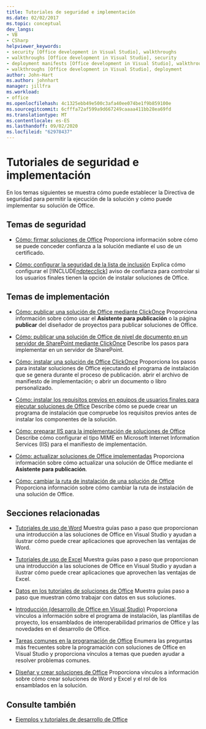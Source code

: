 ```yaml
---
title: Tutoriales de seguridad e implementación
ms.date: 02/02/2017
ms.topic: conceptual
dev_langs:
- VB
- CSharp
helpviewer_keywords:
- security [Office development in Visual Studio], walkthroughs
- walkthroughs [Office development in Visual Studio], security
- deployment manifests [Office development in Visual Studio], walkthroughs
- walkthroughs [Office development in Visual Studio], deployment
author: John-Hart
ms.author: johnhart
manager: jillfra
ms.workload:
- office
ms.openlocfilehash: 4c1325ebb49e500c3afa40ee074be1f9b859100e
ms.sourcegitcommit: 6cfffa72af599a9d667249caaaa411bb28ea69fd
ms.translationtype: MT
ms.contentlocale: es-ES
ms.lasthandoff: 09/02/2020
ms.locfileid: "62978437"
---
```

# <a name="security-and-deployment-walkthroughs"></a>Tutoriales de seguridad e implementación
  En los temas siguientes se muestra cómo puede establecer la Directiva de seguridad para permitir la ejecución de la solución y cómo puede implementar su solución de Office.

## <a name="security-topics"></a>Temas de seguridad
- [Cómo: firmar soluciones de Office](../vsto/how-to-sign-office-solutions.md) Proporciona información sobre cómo se puede conceder confianza a la solución mediante el uso de un certificado.

- [Cómo: configurar la seguridad de la lista de inclusión](../vsto/how-to-configure-inclusion-list-security.md) Explica cómo configurar el [!INCLUDE[ndptecclick](../vsto/includes/ndptecclick-md.md)] aviso de confianza para controlar si los usuarios finales tienen la opción de instalar soluciones de Office.

## <a name="deployment-topics"></a>Temas de implementación
- [Cómo: publicar una solución de Office mediante ClickOnce](https://msdn.microsoft.com/2b6c247e-bc04-4ce4-bb64-c4e79bb3d5b8) Proporciona información sobre cómo usar el **Asistente para publicación** o la página **publicar** del diseñador de proyectos para publicar soluciones de Office.

- [Cómo: publicar una solución de Office de nivel de documento en un servidor de SharePoint mediante ClickOnce](https://msdn.microsoft.com/2408e809-fb78-42a1-9152-00afa1522e58) Describe los pasos para implementar en un servidor de SharePoint.

- [Cómo: instalar una solución de Office ClickOnce](https://msdn.microsoft.com/14702f48-9161-4190-994c-78211fe18065) Proporciona los pasos para instalar soluciones de Office ejecutando el programa de instalación que se genera durante el proceso de publicación. abrir el archivo de manifiesto de implementación; o abrir un documento o libro personalizado.

- [Cómo: instalar los requisitos previos en equipos de usuarios finales para ejecutar soluciones de Office](https://msdn.microsoft.com/74dd2c52-838f-4abf-b2b4-4d7b0c2a0a98) Describe cómo se puede crear un programa de instalación que compruebe los requisitos previos antes de instalar los componentes de la solución.

- [Cómo: preparar IIS para la implementación de soluciones de Office](https://msdn.microsoft.com/f62bce70-81d4-4f8b-86e6-2f2afec5d9b4) Describe cómo configurar el tipo MIME en Microsoft Internet Information Services (IIS) para el manifiesto de implementación.

- [Cómo: actualizar soluciones de Office implementadas](https://msdn.microsoft.com/be96db53-b6ea-46ab-b8d9-b76b098b3b13) Proporciona información sobre cómo actualizar una solución de Office mediante el **Asistente para publicación**.

- [Cómo: cambiar la ruta de instalación de una solución de Office](https://msdn.microsoft.com/d0eaa07b-2d72-4902-899f-2f9fb165b8fd) Proporciona información sobre cómo cambiar la ruta de instalación de una solución de Office.

## <a name="related-sections"></a>Secciones relacionadas
- [Tutoriales de uso de Word](../vsto/walkthroughs-using-word.md) Muestra guías paso a paso que proporcionan una introducción a las soluciones de Office en Visual Studio y ayudan a ilustrar cómo puede crear aplicaciones que aprovechen las ventajas de Word.

- [Tutoriales de uso de Excel](../vsto/walkthroughs-using-excel.md) Muestra guías paso a paso que proporcionan una introducción a las soluciones de Office en Visual Studio y ayudan a ilustrar cómo puede crear aplicaciones que aprovechen las ventajas de Excel.

- [Datos en los tutoriales de soluciones de Office](../vsto/data-in-office-solutions-walkthroughs.md) Muestra guías paso a paso que muestran cómo trabajar con datos en sus soluciones.

- [Introducción &#40;desarrollo de Office en Visual Studio&#41;](../vsto/getting-started-office-development-in-visual-studio.md) Proporciona vínculos a información sobre el programa de instalación, las plantillas de proyecto, los ensamblados de interoperabilidad primarios de Office y las novedades en el desarrollo de Office.

- [Tareas comunes en la programación de Office](../vsto/common-tasks-in-office-programming.md) Enumera las preguntas más frecuentes sobre la programación con soluciones de Office en Visual Studio y proporciona vínculos a temas que pueden ayudar a resolver problemas comunes.

- [Diseñar y crear soluciones de Office](../vsto/designing-and-creating-office-solutions.md) Proporciona vínculos a información sobre cómo crear soluciones de Word y Excel y el rol de los ensamblados en la solución.

## <a name="see-also"></a>Consulte también
- [Ejemplos y tutoriales de desarrollo de Office](../vsto/office-development-samples-and-walkthroughs.md)
